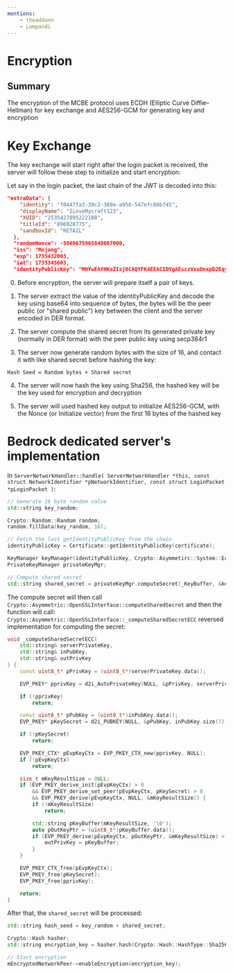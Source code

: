 ```yaml
---
mentions:
    - theaddonn
    - Lompandi
---
```


# Encryption

## Summary
The encryption of the MCBE protocol uses ECDH (Elliptic Curve Diffie–Hellman) for key exchange and AES256-GCM for generating key and encryption

# Key Exchange
The key exchange will start right after the login packet is received, the server will follow these step to initialize and start encryption:

Let say in the login packet, the last chain of the JWT is decoded into this:
```json
"extraData": {
    "identity": "f0447fa3-39c2-389e-a958-547efc86b745",
    "displayName": "ILoveMycraft123",
    "XUID": "2535427895222108",
    "titleId": "896928775",
    "sandboxId": "RETAIL"
  },
  "randomNonce": -5869675965848087000,
  "iss": "Mojang",
  "exp": 1735432003,
  "iat": 1735345603,
  "identityPublicKey": "MHYwEAYHKoZIzj0CAQYFK4EEACIDYgAEsczVxuDnxpD2EqyqK0HUXtJbtFq5ntqUpiPb/eM7pelEoSh3ijKZnM2t6LaDMOzXP015p   wsjthhLjnthK3KBj1gM8Vh8p1RRVXb0xSFU2hcWD3TpScBD9Vk8qnPOhH"
```

0. Before encryption, the server will prepare itself a pair of keys.

1. The server extract the value of the identityPublicKey and decode the key using base64 into sequence of bytes,
the bytes will be the peer public (or "shared public") key between the client and the server encoded in DER format.

2. The server compute the shared secret from its generated private key (normally in DER format) with the peer public key using secp384r1

3. The server now generate random bytes with the size of 16, and contact it with like shared secret before hashing the key:
```
Hash Seed = Random bytes + Shared secret
```

4. The server will now hash the key using Sha256, the hashed key will be the key used for encryption and decryption

5. The server will used hashed key output to initialize AES256-GCM, with the Nonce (or Initialize vector) from the first 16 bytes 
of the hashed key

# Bedrock dedicated server's implementation

In ```ServerNetworkHandler::handle(
    ServerNetworkHandler *this, const struct NetworkIdentifier *pNetworkIdentifier, const struct LoginPacket *pLoginPacket
)```: 
```c++
// Generate 16 byte random value
std::string key_random;

Crypto::Random::Random random;
random.fillData(key_random, 16);

// Fetch the last getIdentityPublicKey from the chain
identityPublicKey = Certificate::getIdentityPublicKey(certificate);

KeyManager keyManager(identityPublicKey, Crypto::Asymmetirc::System::EcSecp384r1);
PrivateKeyManager privateKeyMgr;

// Compute shared secret
std::string shared_secret = privateKeyMgr.computeSecret(_KeyBuffer, &keyManager);
```
The compute secret will then call ```Crypto::Asymmetric::OpenSSLInterface::computeSharedSecret```
and then the function will call: ```Crypto::Asymmetric::OpenSSLInterface::_computeSharedSecretECC```
reversed implementation for computing the secret:
```c++
void _computeSharedSecretECC(
    std::string& serverPrivateKey,
    std::string& inPubKey,
    std::string& outPrivKey
) {
    const uint8_t* pPrivKey = (uint8_t*)serverPrivateKey.data();

    EVP_PKEY* pprivKey = d2i_AutoPrivateKey(NULL, &pPrivKey, serverPrivateKey.size());

    if (!pprivKey)
        return;

    const uint8_t* pPubKey = (uint8_t*)inPubKey.data();
    EVP_PKEY* pKeySecret = d2i_PUBKEY(NULL, &pPubKey, inPubKey.size());

    if (!pKeySecret)
        return;

    EVP_PKEY_CTX* pEvpKeyCtx = EVP_PKEY_CTX_new(pprivKey, NULL);
    if (!pEvpKeyCtx)
        return;

    size_t mKeyResultSize = 0ULL;
    if (EVP_PKEY_derive_init(pEvpKeyCtx) > 0
        && EVP_PKEY_derive_set_peer(pEvpKeyCtx, pKeySecret) > 0
        && EVP_PKEY_derive(pEvpKeyCtx, NULL, &mKeyResultSize)) {
        if (!mKeyResultSize)
            return;

        std::string pKeyBuffer(mKeyResultSize, '\0');
        auto pOutKeyPtr = (uint8_t*)pKeyBuffer.data();
        if (EVP_PKEY_derive(pEvpKeyCtx, pOutKeyPtr, &mKeyResultSize) > 0) {
            outPrivKey = pKeyBuffer;
        }
    }

    EVP_PKEY_CTX_free(pEvpKeyCtx);
    EVP_PKEY_free(pKeySecret);
    EVP_PKEY_free(pprivKey);

    return;
}
```

After that, the ```shared_secret``` will be processed:
```c++
std::string hash_seed = key_random + shared_secret;

Crypto::Hash hasher;
std::string encryption_key = hasher.hash(Crypto::Hash::HashType::Sha256, hash_seed);

// Start encryption
mEncryptedNetworkPeer->enableEncryption(encryption_key);

```
